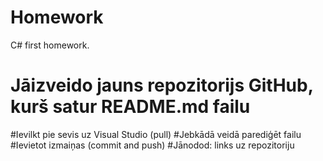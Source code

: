 ﻿# Homework
C# first homework.


# Jāizveido jauns repozitorijs GitHub, kurš satur README.md failu​
#Ievilkt pie sevis uz Visual Studio (pull)​
#Jebkādā veidā parediģēt failu​
#Ievietot izmaiņas (commit and push)​
#Jānodod: links uz repozitoriju 